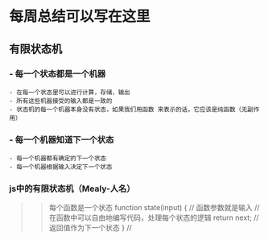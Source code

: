 # 每周总结可以写在这里
## 有限状态机
###  -  每一个状态都是一个机器  
    - 在每一个状态里可以进行计算，存储，输出
    - 所有这些机器接受的输入都是一致的
    - 状态机的每一个机器本身没有状态，如果我们用函数 来表示的话，它应该是纯函数（无副作用）
### - 每一个机器知道下一个状态
    - 每一个机器都有确定的下一个状态
    - 每一个机器根据输入决定下一个状态
### js中的有限状态机（Mealy-人名）
>> 每个函数是一个状态
  function state(input) { // 函数参数就是输入
    // 在函数中可以自由地编写代码，处理每个状态的逻辑
    return next; // 返回值作为下一个状态
  }
  // 
